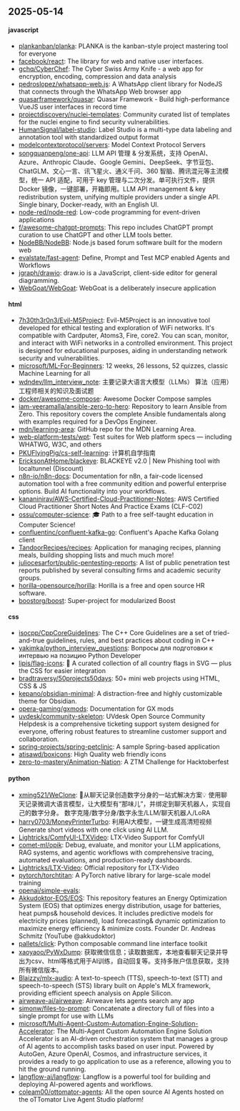 ## 2025-05-14

#### javascript
* [plankanban/planka](https://github.com/plankanban/planka): PLANKA is the kanban-style project mastering tool for everyone
* [facebook/react](https://github.com/facebook/react): The library for web and native user interfaces.
* [gchq/CyberChef](https://github.com/gchq/CyberChef): The Cyber Swiss Army Knife - a web app for encryption, encoding, compression and data analysis
* [pedroslopez/whatsapp-web.js](https://github.com/pedroslopez/whatsapp-web.js): A WhatsApp client library for NodeJS that connects through the WhatsApp Web browser app
* [quasarframework/quasar](https://github.com/quasarframework/quasar): Quasar Framework - Build high-performance VueJS user interfaces in record time
* [projectdiscovery/nuclei-templates](https://github.com/projectdiscovery/nuclei-templates): Community curated list of templates for the nuclei engine to find security vulnerabilities.
* [HumanSignal/label-studio](https://github.com/HumanSignal/label-studio): Label Studio is a multi-type data labeling and annotation tool with standardized output format
* [modelcontextprotocol/servers](https://github.com/modelcontextprotocol/servers): Model Context Protocol Servers
* [songquanpeng/one-api](https://github.com/songquanpeng/one-api): LLM API 管理 & 分发系统，支持 OpenAI、Azure、Anthropic Claude、Google Gemini、DeepSeek、字节豆包、ChatGLM、文心一言、讯飞星火、通义千问、360 智脑、腾讯混元等主流模型，统一 API 适配，可用于 key 管理与二次分发。单可执行文件，提供 Docker 镜像，一键部署，开箱即用。LLM API management & key redistribution system, unifying multiple providers under a single API. Single binary, Docker-ready, with an English UI.
* [node-red/node-red](https://github.com/node-red/node-red): Low-code programming for event-driven applications
* [f/awesome-chatgpt-prompts](https://github.com/f/awesome-chatgpt-prompts): This repo includes ChatGPT prompt curation to use ChatGPT and other LLM tools better.
* [NodeBB/NodeBB](https://github.com/NodeBB/NodeBB): Node.js based forum software built for the modern web
* [evalstate/fast-agent](https://github.com/evalstate/fast-agent): Define, Prompt and Test MCP enabled Agents and Workflows
* [jgraph/drawio](https://github.com/jgraph/drawio): draw.io is a JavaScript, client-side editor for general diagramming.
* [WebGoat/WebGoat](https://github.com/WebGoat/WebGoat): WebGoat is a deliberately insecure application

#### html
* [7h30th3r0n3/Evil-M5Project](https://github.com/7h30th3r0n3/Evil-M5Project): Evil-M5Project is an innovative tool developed for ethical testing and exploration of WiFi networks. It's compatible with Cardputer, Atoms3, Fire, core2. You can scan, monitor, and interact with WiFi networks in a controlled environment. This project is designed for educational purposes, aiding in understanding network security and vulnerabilities.
* [microsoft/ML-For-Beginners](https://github.com/microsoft/ML-For-Beginners): 12 weeks, 26 lessons, 52 quizzes, classic Machine Learning for all
* [wdndev/llm_interview_note](https://github.com/wdndev/llm_interview_note): 主要记录大语言大模型（LLMs） 算法（应用）工程师相关的知识及面试题
* [docker/awesome-compose](https://github.com/docker/awesome-compose): Awesome Docker Compose samples
* [iam-veeramalla/ansible-zero-to-hero](https://github.com/iam-veeramalla/ansible-zero-to-hero): Repository to learn Ansible from Zero. This repository covers the complete Ansible fundamentals along with examples required for a DevOps Engineer.
* [mdn/learning-area](https://github.com/mdn/learning-area): GitHub repo for the MDN Learning Area.
* [web-platform-tests/wpt](https://github.com/web-platform-tests/wpt): Test suites for Web platform specs — including WHATWG, W3C, and others
* [PKUFlyingPig/cs-self-learning](https://github.com/PKUFlyingPig/cs-self-learning): 计算机自学指南
* [EricksonAtHome/blackeye](https://github.com/EricksonAtHome/blackeye): BLACKEYE v2.0 | New Phishing tool with localtunnel (Discount)
* [n8n-io/n8n-docs](https://github.com/n8n-io/n8n-docs): Documentation for n8n, a fair-code licensed automation tool with a free community edition and powerful enterprise options. Build AI functionality into your workflows.
* [kananinirav/AWS-Certified-Cloud-Practitioner-Notes](https://github.com/kananinirav/AWS-Certified-Cloud-Practitioner-Notes): AWS Certified Cloud Practitioner Short Notes And Practice Exams (CLF-C02)
* [ossu/computer-science](https://github.com/ossu/computer-science): 🎓 Path to a free self-taught education in Computer Science!
* [confluentinc/confluent-kafka-go](https://github.com/confluentinc/confluent-kafka-go): Confluent's Apache Kafka Golang client
* [TandoorRecipes/recipes](https://github.com/TandoorRecipes/recipes): Application for managing recipes, planning meals, building shopping lists and much much more!
* [juliocesarfort/public-pentesting-reports](https://github.com/juliocesarfort/public-pentesting-reports): A list of public penetration test reports published by several consulting firms and academic security groups.
* [horilla-opensource/horilla](https://github.com/horilla-opensource/horilla): Horilla is a free and open source HR software.
* [boostorg/boost](https://github.com/boostorg/boost): Super-project for modularized Boost

#### css
* [isocpp/CppCoreGuidelines](https://github.com/isocpp/CppCoreGuidelines): The C++ Core Guidelines are a set of tried-and-true guidelines, rules, and best practices about coding in C++
* [yakimka/python_interview_questions](https://github.com/yakimka/python_interview_questions): Вопросы для подготовки к интервью на позицию Python Developer
* [lipis/flag-icons](https://github.com/lipis/flag-icons): 🎏 A curated collection of all country flags in SVG — plus the CSS for easier integration
* [bradtraversy/50projects50days](https://github.com/bradtraversy/50projects50days): 50+ mini web projects using HTML, CSS & JS
* [kepano/obsidian-minimal](https://github.com/kepano/obsidian-minimal): A distraction-free and highly customizable theme for Obsidian.
* [opera-gaming/gxmods](https://github.com/opera-gaming/gxmods): Documentation for GX mods
* [uvdesk/community-skeleton](https://github.com/uvdesk/community-skeleton): UVdesk Open Source Community Helpdesk is a comprehensive ticketing support system designed for everyone, offering robust features to streamline customer support and collaboration.
* [spring-projects/spring-petclinic](https://github.com/spring-projects/spring-petclinic): A sample Spring-based application
* [atisawd/boxicons](https://github.com/atisawd/boxicons): High Quality web friendly icons
* [zero-to-mastery/Animation-Nation](https://github.com/zero-to-mastery/Animation-Nation): A ZTM Challenge for Hacktoberfest

#### python
* [xming521/WeClone](https://github.com/xming521/WeClone): 🚀从聊天记录创造数字分身的一站式解决方案💡 使用聊天记录微调大语言模型，让大模型有“那味儿”，并绑定到聊天机器人，实现自己的数字分身。 数字克隆/数字分身/数字永生/LLM/聊天机器人/LoRA
* [harry0703/MoneyPrinterTurbo](https://github.com/harry0703/MoneyPrinterTurbo): 利用AI大模型，一键生成高清短视频 Generate short videos with one click using AI LLM.
* [Lightricks/ComfyUI-LTXVideo](https://github.com/Lightricks/ComfyUI-LTXVideo): LTX-Video Support for ComfyUI
* [comet-ml/opik](https://github.com/comet-ml/opik): Debug, evaluate, and monitor your LLM applications, RAG systems, and agentic workflows with comprehensive tracing, automated evaluations, and production-ready dashboards.
* [Lightricks/LTX-Video](https://github.com/Lightricks/LTX-Video): Official repository for LTX-Video
* [pytorch/torchtitan](https://github.com/pytorch/torchtitan): A PyTorch native library for large-scale model training
* [openai/simple-evals](https://github.com/openai/simple-evals): 
* [Akkudoktor-EOS/EOS](https://github.com/Akkudoktor-EOS/EOS): This repository features an Energy Optimization System (EOS) that optimizes energy distribution, usage for batteries, heat pumps& household devices. It includes predictive models for electricity prices (planned), load forecasting& dynamic optimization to maximize energy efficiency & minimize costs. Founder Dr. Andreas Schmitz (YouTube @akkudoktor)
* [pallets/click](https://github.com/pallets/click): Python composable command line interface toolkit
* [xaoyaoo/PyWxDump](https://github.com/xaoyaoo/PyWxDump): 获取微信信息；读取数据库，本地查看聊天记录并导出为csv、html等格式用于AI训练，自动回复等。支持多账户信息获取，支持所有微信版本。
* [Blaizzy/mlx-audio](https://github.com/Blaizzy/mlx-audio): A text-to-speech (TTS), speech-to-text (STT) and speech-to-speech (STS) library built on Apple's MLX framework, providing efficient speech analysis on Apple Silicon.
* [airweave-ai/airweave](https://github.com/airweave-ai/airweave): Airweave lets agents search any app
* [simonw/files-to-prompt](https://github.com/simonw/files-to-prompt): Concatenate a directory full of files into a single prompt for use with LLMs
* [microsoft/Multi-Agent-Custom-Automation-Engine-Solution-Accelerator](https://github.com/microsoft/Multi-Agent-Custom-Automation-Engine-Solution-Accelerator): The Multi-Agent Custom Automation Engine Solution Accelerator is an AI-driven orchestration system that manages a group of AI agents to accomplish tasks based on user input. Powered by AutoGen, Azure OpenAI, Cosmos, and infrastructure services, it provides a ready to go application to use as a reference, allowing you to hit the ground running.
* [langflow-ai/langflow](https://github.com/langflow-ai/langflow): Langflow is a powerful tool for building and deploying AI-powered agents and workflows.
* [coleam00/ottomator-agents](https://github.com/coleam00/ottomator-agents): All the open source AI Agents hosted on the oTTomator Live Agent Studio platform!
